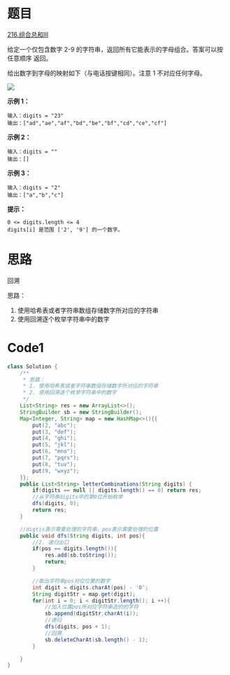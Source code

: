 # 题目
[216.组合总和III](https://leetcode.cn/problems/combination-sum-iii/)

给定一个仅包含数字 2-9 的字符串，返回所有它能表示的字母组合。答案可以按 任意顺序 返回。

给出数字到字母的映射如下（与电话按键相同）。注意 1 不对应任何字母。

![](https://assets.leetcode-cn.com/aliyun-lc-upload/uploads/2021/11/09/200px-telephone-keypad2svg.png)

**示例 1：**

``` 
输入：digits = "23"
输出：["ad","ae","af","bd","be","bf","cd","ce","cf"]
```

**示例 2：**

``` 
输入：digits = ""
输出：[]
```

**示例 3：**

``` 
输入：digits = "2"
输出：["a","b","c"]
```

**提示：**

``` 
0 <= digits.length <= 4
digits[i] 是范围 ['2', '9'] 的一个数字。
```

# 思路
回溯

思路：
1. 使用哈希表或者字符串数组存储数字所对应的字符串
2. 使用回溯逐个枚举字符串中的数字

# Code1

```java
class Solution {
    /**
     * 思路：
     * 1. 使用哈希表或者字符串数组存储数字所对应的字符串
     * 2. 使用回溯逐个枚举字符串中的数字
     */
    List<String> res = new ArrayList<>();
    StringBuilder sb = new StringBuilder();
    Map<Integer, String> map = new HashMap<>(){{
        put(2, "abc");
        put(3, "def");
        put(4, "ghi");
        put(5, "jkl");
        put(6, "mno");
        put(7, "pqrs");
        put(8, "tuv");
        put(9, "wxyz");
    }};
    public List<String> letterCombinations(String digits) {
        if(digits == null || digits.length() == 0) return res;
        //从字符串digits中的第0位开始枚举
        dfs(digits, 0);
        return res;
    }

    //digtis表示需要处理的字符串，pos表示需要处理的位置
    public void dfs(String digits, int pos){
        //2. 递归出口
        if(pos == digits.length()){
            res.add(sb.toString());
            return;
        }

        //取出字符串pos对应位置的数字
        int digit = digits.charAt(pos) - '0';
        String digitStr = map.get(digit);
        for(int i = 0; i < digitStr.length(); i ++){
            //加入位置pos所对应字符串选的的字符
            sb.append(digitStr.charAt(i));
            //递归
            dfs(digits, pos + 1);
            //回溯
            sb.deleteCharAt(sb.length() - 1);
        }

    }
}
```